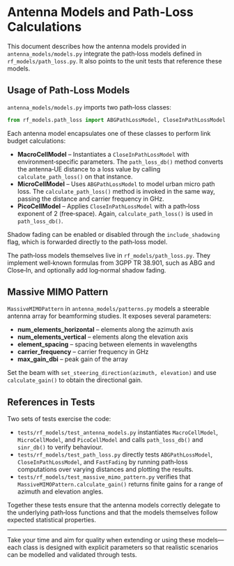 # Antenna Models and Path-Loss Calculations

This document describes how the antenna models provided in `antenna_models/models.py` integrate the path‑loss models defined in `rf_models/path_loss.py`. It also points to the unit tests that reference these models.

## Usage of Path‑Loss Models

`antenna_models/models.py` imports two path‑loss classes:

```python
from rf_models.path_loss import ABGPathLossModel, CloseInPathLossModel
```

Each antenna model encapsulates one of these classes to perform link budget calculations:

- **MacroCellModel** – Instantiates a `CloseInPathLossModel` with environment‑specific parameters. The `path_loss_db()` method converts the antenna‑UE distance to a loss value by calling `calculate_path_loss()` on that instance.
- **MicroCellModel** – Uses `ABGPathLossModel` to model urban micro path loss. The `calculate_path_loss()` method is invoked in the same way, passing the distance and carrier frequency in GHz.
- **PicoCellModel** – Applies `CloseInPathLossModel` with a path‑loss exponent of 2 (free‑space). Again, `calculate_path_loss()` is used in `path_loss_db()`.

Shadow fading can be enabled or disabled through the `include_shadowing` flag, which is forwarded directly to the path‑loss model.

The path‑loss models themselves live in `rf_models/path_loss.py`. They implement well‑known formulas from 3GPP TR 38.901, such as ABG and Close‑In, and optionally add log‑normal shadow fading.

## Massive MIMO Pattern

`MassiveMIMOPattern` in `antenna_models/patterns.py` models a steerable antenna
array for beamforming studies.  It exposes several parameters:

- **num_elements_horizontal** – elements along the azimuth axis
- **num_elements_vertical** – elements along the elevation axis
- **element_spacing** – spacing between elements in wavelengths
- **carrier_frequency** – carrier frequency in GHz
- **max_gain_dbi** – peak gain of the array

Set the beam with `set_steering_direction(azimuth, elevation)` and use
`calculate_gain()` to obtain the directional gain.

## References in Tests

Two sets of tests exercise the code:

- `tests/rf_models/test_antenna_models.py` instantiates `MacroCellModel`, `MicroCellModel`, and `PicoCellModel` and calls `path_loss_db()` and `sinr_db()` to verify behaviour.
- `tests/rf_models/test_path_loss.py` directly tests `ABGPathLossModel`, `CloseInPathLossModel`, and `FastFading` by running path‑loss computations over varying distances and plotting the results.
- `tests/rf_models/test_massive_mimo_pattern.py` verifies that `MassiveMIMOPattern.calculate_gain()` returns finite gains for a range of azimuth and elevation angles.

Together these tests ensure that the antenna models correctly delegate to the underlying path‑loss functions and that the models themselves follow expected statistical properties.

---

Take your time and aim for quality when extending or using these models—each class is designed with explicit parameters so that realistic scenarios can be modelled and validated through tests.
